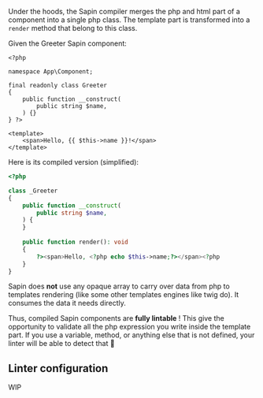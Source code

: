 Under the hoods, the Sapin compiler merges the php and html part of a component into a single php class.
The template part is transformed into a `render` method that belong to this class.

Given the Greeter Sapin component:

```html+php title="The Greeter component"
<?php

namespace App\Component;

final readonly class Greeter
{
    public function __construct(
        public string $name,
    ) {}
} ?>

<template>
    <span>Hello, {{ $this->name }}!</span>
</template>
```

Here is its compiled version (simplified):
```php
<?php

class _Greeter
{
	public function __construct(
		public string $name,
	) {
	}
    
	public function render(): void
	{
		?><span>Hello, <?php echo $this->name;?></span><?php
	}
}
```

Sapin does **not** use any opaque array to carry over data from php to templates rendering (like some other templates 
engines like twig do). It consumes the data it needs directly.

Thus, compiled Sapin components are **fully lintable** ! This give the opportunity to validate all the php expression
you write inside the template part. If you use a variable, method, or anything else that is not defined, your linter 
will be able to detect that :tada:

## Linter configuration

WIP